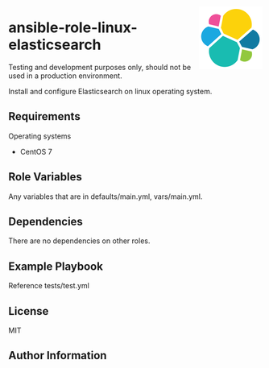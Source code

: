 <p><img src="https://raw.githubusercontent.com/goldstrike77/goldstrike77.github.io/master/img/logo/logo_elasticsearch.png" align="right" /></p>

ansible-role-linux-elasticsearch
========================

Testing and development purposes only, should not be used in a production environment.

Install and configure Elasticsearch on linux operating system.

Requirements
------------

Operating systems
  - CentOS 7

Role Variables
--------------

Any variables that are in defaults/main.yml, vars/main.yml.

Dependencies
------------

There are no dependencies on other roles.

Example Playbook
----------------

Reference tests/test.yml

License
-------

MIT

Author Information
------------------
